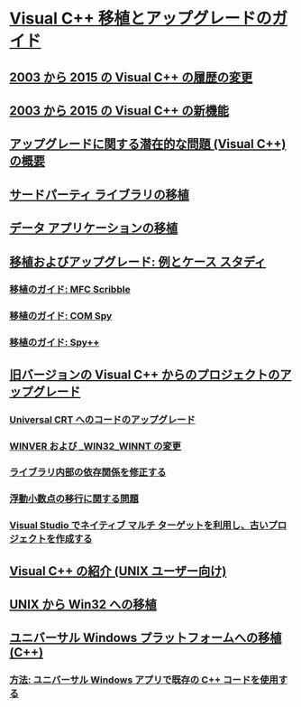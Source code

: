 # [Visual C++ 移植とアップグレードのガイド](visual-cpp-porting-and-upgrading-guide.md)

## [2003 から 2015 の Visual C++ の履歴の変更](visual-cpp-change-history-2003-2015.md)

## [2003 から 2015 の Visual C++ の新機能](visual-cpp-what-s-new-2003-through-2015.md)

## [アップグレードに関する潜在的な問題 (Visual C++) の概要](overview-of-potential-upgrade-issues-visual-cpp.md)

## [サードパーティ ライブラリの移植](porting-third-party-libraries.md)

## [データ アプリケーションの移植](porting-data-applications.md)

## [移植およびアップグレード: 例とケース スタディ](porting-and-upgrading-examples-and-case-studies.md)

### [移植のガイド: MFC Scribble](porting-guide-mfc-scribble.md)

### [移植のガイド: COM Spy](porting-guide-com-spy.md)

### [移植のガイド: Spy++](porting-guide-spy-increment.md)

## [旧バージョンの Visual C++ からのプロジェクトのアップグレード](upgrading-projects-from-earlier-versions-of-visual-cpp.md)

### [Universal CRT へのコードのアップグレード](upgrade-your-code-to-the-universal-crt.md)

### [WINVER および _WIN32_WINNT の変更](modifying-winver-and-win32-winnt.md)

### [ライブラリ内部の依存関係を修正する](fix-your-dependencies-on-library-internals.md)

### [浮動小数点の移行に関する問題](floating-point-migration-issues.md)

### [Visual Studio でネイティブ マルチ ターゲットを利用し、古いプロジェクトを作成する](use-native-multi-targeting.md)

## [Visual C++ の紹介 (UNIX ユーザー向け)](introduction-to-visual-cpp-for-unix-users.md)

## [UNIX から Win32 への移植](porting-from-unix-to-win32.md)

## [ユニバーサル Windows プラットフォームへの移植 (C++)](porting-to-the-universal-windows-platform-cpp.md)

### [方法: ユニバーサル Windows アプリで既存の C++ コードを使用する](how-to-use-existing-cpp-code-in-a-universal-windows-platform-app.md)

